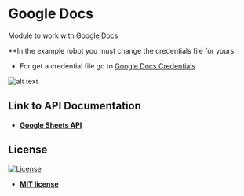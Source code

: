 # Google Docs

Module to work with Google Docs

**In the example robot you must change the credentials file for yours.

<ul>
  <li>
    For get a credential file go to <a href="https://developers.google.com/docs/api/quickstart/python">
    Google Docs Credentials
    </a>
  </li>
</ul>  

![alt text](https://raw.githubusercontent.com/rocketbot-cl/GoogleDocs/master/example/cered.png)

<h2>Link to API Documentation</h2>

<ul>
  <li>
    <strong>
      <a href="https://developers.google.com/docs/api/reference/rest/">Google Sheets API</a>
    </strong> 
  </li>  
</ul>  

<h2>License</h2>

<p><a href="http://badges.mit-license.org" rel="nofollow"><img src="https://camo.githubusercontent.com/107590fac8cbd65071396bb4d04040f76cde5bde/687474703a2f2f696d672e736869656c64732e696f2f3a6c6963656e73652d6d69742d626c75652e7376673f7374796c653d666c61742d737175617265" alt="License" data-canonical-src="http://img.shields.io/:license-mit-blue.svg?style=flat-square" style="max-width:100%;"></a></p>

<ul>
  <li><strong><a href="http://opensource.org/licenses/mit-license.php" rel="nofollow">MIT license</a></strong></li>
</ul>  
